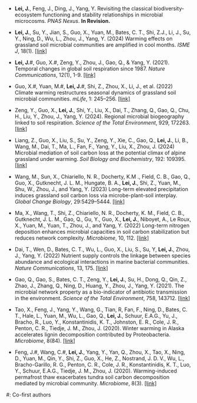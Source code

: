 - <strong>Lei, J.</strong>, Feng, J., Ding, J., Yang, Y. Revisiting the classical biodiversity-ecosystem functioning and stability relationships in microbial microcosms. *PNAS Nexus*. <strong>In Revision.</strong>

- <strong>Lei, J.</strong>, Su, Y., Jian, S., Guo, X., Yuan, M., Bates, C. T., Shi, Z.J., Li, J., Su, Y., Ning, D., Wu, L., Zhou, J., Yang, Y. (2024) Warming effects on grassland soil microbial communities are amplified in cool months. *ISME J*, 18(1). [[link]](https://academic.oup.com/ismej/article/18/1/wrae088/7673525)

- <strong>Lei, J.</strong>#, Guo, X.#, Zeng, Y., Zhou, J., Gao, Q., & Yang, Y. (2021). Temporal changes in global soil respiration since 1987. *Nature Communications*, 12(1), 1-9. [[link]](https://www.nature.com/articles/s41467-020-20616-z)

- Guo, X.#, Yuan, M.#, <strong>Lei, J.</strong>#, Shi, Z., Zhou, X., Li, J., et al. (2022) Climate warming restructures seasonal dynamics of grassland soil microbial communities. *mLife*, 1: 245–256. [[link]](https://www.ncbi.nlm.nih.gov/pmc/articles/PMC10989843/)

- Zeng, Y., Guo, X., <strong>Lei, J.</strong>, Shi, Y., Liu, X., Dai, T., Zhang, Q., Gao, Q., Chu, H., Liu, Y., Zhou, J., Yang, Y. (2024). Regional microbial biogeography linked to soil respiration. *Science of the Total Environment*, 929, 172263. [[link]](https://www.sciencedirect.com/science/article/abs/pii/S0048969724024069)

- Liang, Z., Guo, X., Liu, S., Su, Y., Zeng, Y., Xie, C., Gao, Q., <strong>Lei, J.</strong>, Li, B., Wang, M., Dai, T., Ma, L., Fan, F., Yang, Y., Liu, X., Zhou, J. (2024) Microbial mediation of soil carbon loss at the potential climax of alpine grassland under warming. *Soil Biology and Biochemistry*, 192: 109395. [[link]](https://www.sciencedirect.com/science/article/abs/pii/S0038071724000841)

- Wang, M., Sun, X., Chiariello, N. R., Docherty, K.M ., Field, C. B., Gao, Q., Guo, X., Gutknecht, J. L. M., Hungate, B. A., <strong>Lei, J.</strong>, Shi, Z., Yuan, M., Shu, W., Zhou, J., and Yang, Y. (2023) Long-term elevated precipitation induces grassland soil carbon loss via microbe-plant-soil interplay. *Global Change Biology*, 29:5429–5444. [[link]](https://onlinelibrary.wiley.com/doi/10.1111/gcb.16811)

- Ma, X., Wang, T., Shi, Z., Chiariello, N. R., Docherty, K. M., Field, C. B., Gutknecht, J. L. M., Gao, Q., Gu, Y., Guo, X., <strong>Lei, J.</strong>, Niboyet, A., Le Roux, X., Yuan, M., Yuan, T., Zhou, J., and Yang, Y. (2022) Long-term nitrogen deposition enhances microbial capacities in soil carbon stabilization but reduces network complexity. *Microbiome*, 10, 112. [[link]](https://microbiomejournal.biomedcentral.com/articles/10.1186/s40168-022-01309-9)

- Dai, T., Wen, D., Bates, C. T., Wu, L., Guo, X., Liu, S., Su, Y, <strong>Lei, J.</strong>, Zhou, J., Yang, Y. (2022) Nutrient supply controls the linkage between species abundance and ecological interactions in marine bacterial communities. *Nature Communications*, 13, 175. [[link]](https://www.nature.com/articles/s41467-021-27857-6)

- Gao, Q., Gao, S., Bates, C. T., Zeng, Y., <strong>Lei, J.</strong>, Su, H., Dong, Q., Qin, Z., Zhao, J., Zhang, Q., Ning, D., Huang, Y., Zhou, J., Yang, Y. (2021). The microbial network property as a bio-indicator of antibiotic transmission in the environment. *Science of the Total Environment*, 758, 143712. [[link]](https://www.sciencedirect.com/science/article/abs/pii/S0048969720372430)

- Tao, X., Feng, J., Yang, Y., Wang, G., Tian, R, Fan, F., Ning, D., Bates, C. T., Hale, L., Yuan, M., Wu, L., Gao, Q., <strong>Lei, J.</strong>, Schuur, E.A.G., Yu, J., Bracho, R., Luo, Y., Konstantinidis, K. T., Johnston, E. R., Cole, J. R., Penton, C. R., Tiedje, J. M., Zhou, J. (2020). Winter warming in Alaska accelerates lignin decomposition contributed by Proteobacteria. *Microbiome*, 8(84). [[link]](https://microbiomejournal.biomedcentral.com/articles/10.1186/s40168-020-00838-5)

- Feng, J.#, Wang, C.#, <strong>Lei, J.</strong>, Yang, Y., Yan, Q., Zhou, X., Tao, X., Ning, D., Yuan, M., Qin, Y., Shi, Z., Guo, X., He, Z., Nostrand, J. D. V., Wu, L., Bracho-Garillo, R. G., Penton, C. R., Cole, J. R., Konstantinidis, K. T., Luo, Y., Schuur, E.A.G., Tiedje, J. M., Zhou, J. (2020). Warming-induced permafrost thaw exacerbates tundra soil carbon decomposition mediated by microbial community. *Microbiome*, 8(3). [[link]](https://microbiomejournal.biomedcentral.com/articles/10.1186/s40168-019-0778-3)

#: Co-first authors

